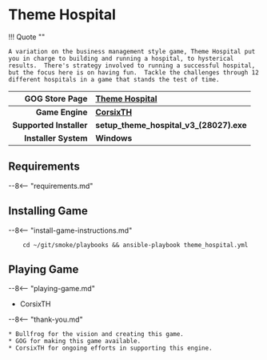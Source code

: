 # Theme Hospital

!!! Quote ""

    A variation on the business management style game, Theme Hospital put you in charge to building and running a hospital, to hysterical results.  There's strategy involved to running a successful hospital, but the focus here is on having fun.  Tackle the challenges through 12 different hospitals in a game that stands the test of time.

| GOG Store Page | [Theme Hospital](https://www.gog.com/game/theme_hospital) |
|--:|:--|
| **Game Engine** | **[CorsixTH](https://corsixth.com/)** |
| **Supported Installer** | **setup_theme_hospital_v3_(28027).exe** |
| **Installer System** | **Windows** |

## Requirements

--8<-- "requirements.md"

## Installing Game

--8<-- "install-game-instructions.md"

        cd ~/git/smoke/playbooks && ansible-playbook theme_hospital.yml

## Playing Game

--8<-- "playing-game.md"
    
* CorsixTH

--8<-- "thank-you.md"
    
    * Bullfrog for the vision and creating this game.
    * GOG for making this game available.
    * CorsixTH for ongoing efforts in supporting this engine.